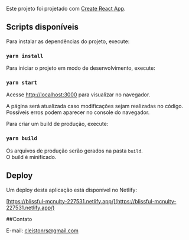 Este projeto foi projetado com [Create React App](https://github.com/facebook/create-react-app).

## Scripts disponíveis

Para instalar as dependências do projeto, execute:

### `yarn install`

Para iniciar o projeto em modo de desenvolvimento, execute:

### `yarn start`

Acesse [http://localhost:3000](http://localhost:3000) para visualizar no navegador.

A página será atualizada caso modificações sejam realizadas no código.<br />
Possíveis erros podem aparecer no console do navegador.

Para criar um build de produção, execute:

### `yarn build`

Os arquivos de produção serão gerados na pasta `build`.<br />
O build é minificado.

## Deploy

Um deploy desta aplicação está disponível no Netlify:

[https://blissful-mcnulty-227531.netlify.app/](https://blissful-mcnulty-227531.netlify.app/)

##Contato

E-mail: cleistonrs@gmail.com